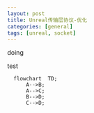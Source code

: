 ```yaml
---
layout: post
title: Unreal传输层协议-优化
categories: [general]
tags: [unreal, socket]
---
```


doing

test

```mermaid
  flowchart  TD;
      A-->B;
      A-->C;
      B-->D;
      C-->D;
```

